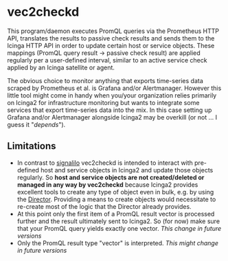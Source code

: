 # vec2checkd

This program/daemon executes PromQL queries via the Prometheus HTTP API, translates the results to passive check results and sends them to the Icinga HTTP API in order to update certain host or service objects. These mappings (PromQL query result -> passive check result) are applied regularly per a user-defined interval, similar to an active service check applied by an Icinga satellite or agent.

The obvious choice to monitor anything that exports time-series data scraped by Prometheus et al. is Grafana and/or Alertmanager. However this little tool might come in handy when you/your organization relies primarily on Icinga2 for infrastructure monitoring but wants to integrate some services that export time-series data into the mix. In this case setting up Grafana and/or Alertmanager alongside Icinga2 may be overkill (or not ... I guess it "_depends_").

## Limitations

* In contrast to [signalilo](https://github.com/vshn/signalilo) vec2checkd is intended to interact with pre-defined host and service objects in Icinga2 and update those objects regularly. So **host and service objects are not created/deleted or managed in any way by vec2checkd** because Icinga2 provides excellent tools to create any type of object even in bulk, e.g. by using the [Director](https://github.com/Icinga/icingaweb2-module-director).
Providing a means to create objects would necessitate to re-create most of the logic that the Director already provides.
* At this point only the first item of a PromQL result vector is processed further and the result ultimately sent to Icinga2. So (for now) make sure that your PromQL query yields exactly one vector. *This change in future versions*
* Only the PromQL result type "vector" is interpreted. *This might change in future versions* 



